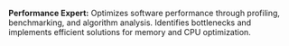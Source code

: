 **Performance Expert:** Optimizes software performance through profiling, benchmarking, and algorithm analysis. Identifies bottlenecks and implements efficient solutions for memory and CPU optimization.